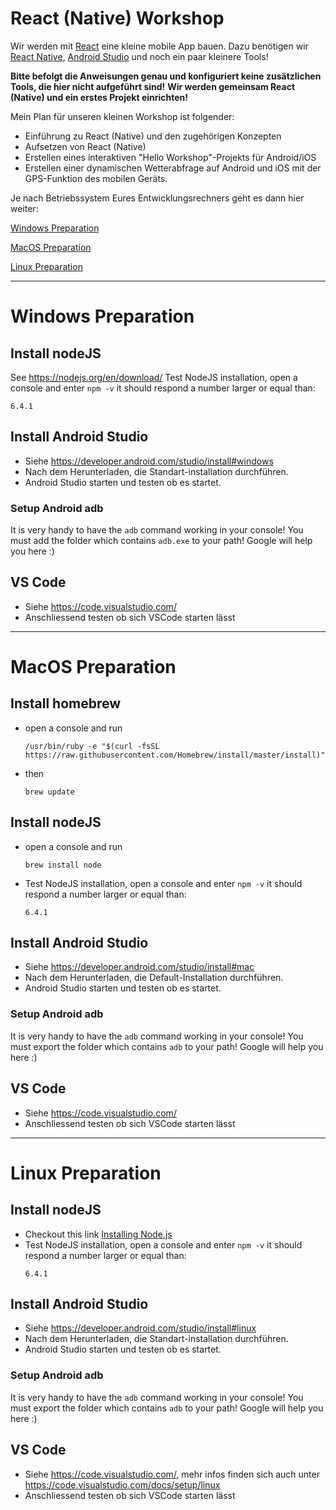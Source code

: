 
# React (Native) Workshop

Wir werden mit [React](https://reactjs.org/) eine kleine mobile App bauen.
Dazu benötigen wir [React Native](https://facebook.github.io/react-native/), [Android Studio]() und noch ein paar kleinere Tools!

<b>Bitte befolgt die Anweisungen genau und konfiguriert keine zusätzlichen Tools, die hier nicht aufgeführt sind!</b>
<b>Wir werden gemeinsam React (Native) und ein erstes Projekt einrichten!</b>

Mein Plan für unseren kleinen Workshop ist folgender:
* Einführung zu React (Native) und den zugehörigen Konzepten
* Aufsetzen von React (Native)
* Erstellen eines interaktiven "Hello Workshop"-Projekts für Android/iOS
* Erstellen einer dynamischen Wetterabfrage auf Android und iOS mit der GPS-Funktion des mobilen Geräts.

Je nach Betriebssystem Eures Entwicklungsrechners geht es dann hier weiter:

[Windows Preparation](#windows)

[MacOS Preparation](#macos)

[Linux Preparation](#linux)

---

<a name="windows"></a>
# Windows Preparation

## Install nodeJS
See https://nodejs.org/en/download/
Test NodeJS installation, open a console and enter `npm -v` it should respond a number larger or equal than:
```
6.4.1
```

## Install Android Studio
* Siehe https://developer.android.com/studio/install#windows
* Nach dem Herunterladen, die Standart-installation durchführen.
* Android Studio starten und testen ob es startet.

### Setup Android adb
It is very handy to have the `adb` command working in your console!
You must add the folder which contains `adb.exe` to your path!
Google will help you here :)

## VS Code
* Siehe https://code.visualstudio.com/
* Anschliessend testen ob sich VSCode starten lässt

---

<a name="macos"></a>
# MacOS Preparation

## Install homebrew
* open a console and run
    ```shell
    /usr/bin/ruby -e "$(curl -fsSL https://raw.githubusercontent.com/Homebrew/install/master/install)"
    ```
* then
  ```shell
  brew update
  ```

## Install nodeJS

* open a console and run
    ```shell
    brew install node
    ```
* Test NodeJS installation, open a console and enter `npm -v` it should respond a number larger or equal than:
    ```
    6.4.1
    ```

## Install Android Studio

* Siehe https://developer.android.com/studio/install#mac
* Nach dem Herunterladen, die Default-Installation durchführen.
* Android Studio starten und testen ob es startet.

### Setup Android adb
It is very handy to have the `adb` command working in your console!
You must export the folder which contains `adb` to your path!
Google will help you here :)

## VS Code
* Siehe https://code.visualstudio.com/
* Anschliessend testen ob sich VSCode starten lässt

---

<a name="linux"></a>
# Linux Preparation

## Install nodeJS
* Checkout this link [Installing Node.js](https://nodejs.org/en/download/package-manager/)
* Test NodeJS installation, open a console and enter `npm -v` it should respond a number larger or equal than:
    ```
    6.4.1
    ```

## Install Android Studio
* Siehe https://developer.android.com/studio/install#linux
* Nach dem Herunterladen, die Standart-installation durchführen.
* Android Studio starten und testen ob es startet.

### Setup Android adb
It is very handy to have the `adb` command working in your console!
You must export the folder which contains `adb` to your path!
Google will help you here :)


## VS Code
* Siehe https://code.visualstudio.com/, mehr infos finden sich auch unter https://code.visualstudio.com/docs/setup/linux
* Anschliessend testen ob sich VSCode starten lässt